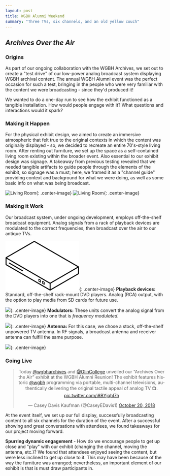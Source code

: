 ```yaml
---
layout: post
title: WGBH Alumni Weekend
summary: "Three TVs, six channels, and an old yellow couch"
---
```


**_Archives Over the Air_**
------

### Origins

As part of our ongoing collaboration with the WGBH Archives, we set out to create a "test drive" of our low-power analog broadcast system displaying WGBH archival content. The annual WGBH Alumni event was the perfect occasion for such a test, bringing in the people who were very familiar with the content we were broadcasting - since they'd produced it!

We wanted to do a one-day run to see how the exhibit functioned as a tangible installation. How would people engage with it? What questions and interactions would it spark? 

### Making it Happen

For the physical exhibit design, we aimed to create an immersive atmospheric that felt true to the original contexts in which the content was originally displayed - so, we decided to recreate an entire 70's-style living room. After renting out furniture, we set up the space as a self-contained living room existing within the broader event. Also essential to our exhibit design was signage. A takeaway from previous testing revealed that we needed tangible artifacts to guide people through the elements of the exhibit, so signage was a must; here, we framed it as a "channel guide" providing context and background for what we were doing, as well as some basic info on what was being broadcast.

![Living Room](/assets/LivingRoomAlt.png){: .center-image}
![Living Room](/assets/LivingRoomOccupied.png){: .center-image}

### Making it Work

Our broadcast system, under ongoing development, employs off-the-shelf broadcast equipment. Analog signals from a rack of playback devices are modulated to the correct frequencies, then broadcast over the air to our antique TVs. 


![](/assets/PlaybackDevice.png){: .center-image}
**Playback devices:** Standard, off-the-shelf rack-mount DVD players. Analog (RCA) output, with the option to play media from SD cards for future use.

![](/assets/Modulator.png){: .center-image}
**Modulators:** These units convert the analog signal from the DVD players into one that is *frequency modulated.*

![](/assets/Antenna.png){: .center-image}
**Antenna:** For this case, we chose a stock, off-the-shelf unpowered TV antenna. In RF signals, a broadcast antenna and receiver antenna can fulfill the same purpose.

![](/assets/Cable.png){: .center-image}

### Going Live
<div style="text-align: center;">
<blockquote class="twitter-tweet" data-lang="en"><p lang="en" dir="ltr">Today <a href="https://twitter.com/wgbharchives?ref_src=twsrc%5Etfw">@wgbharchives</a> and <a href="https://twitter.com/OlinCollege?ref_src=twsrc%5Etfw">@OlinCollege</a> unveiled our “Archives Over the Air” exhibit at the WGBH Alumni Reunion! The exhibit features historic <a href="https://twitter.com/wgbh?ref_src=twsrc%5Etfw">@wgbh</a> programming via portable, multi-channel televisions, authentically delivering the original tactile appeal of analog TV 📺. <a href="https://t.co/i8BYjqhI7h">pic.twitter.com/i8BYjqhI7h</a></p>&mdash; Casey Davis Kaufman (@CaseyEDavis1) <a href="https://twitter.com/CaseyEDavis1/status/1053778120673845249?ref_src=twsrc%5Etfw">October 20, 2018</a></blockquote>
<!-- <script async src="https://platform.twitter.com/widgets.js" charset="utf-8"></script> -->
</div>


At the event itself, we set up our full display, successfully broadcasting content to all six channels for the duration of the event. After a successful showing and great conversations with attendees, we found takeaways for our project moving forward.


**Spurring dynamic engagement** - How do we encourage people to get up close and "play" with our exhibit (changing the channel, moving the antenna, etc.)? We found that attendees enjoyed seeing the content, but were less inclined to get up close to it. This may have been because of the way the furniture was arranged; nevertheless, an important element of our exhibit is that is must draw participants in. 
